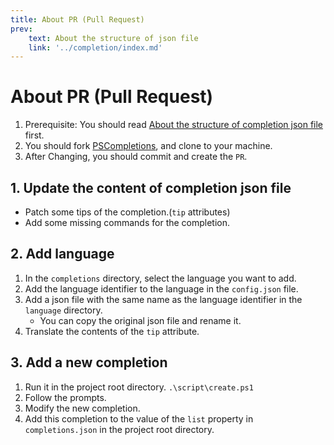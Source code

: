 ```yaml
---
title: About PR (Pull Request)
prev:
    text: About the structure of json file
    link: '../completion/index.md'
---
```


# About PR (Pull Request)

1. Prerequisite: You should read [About the structure of completion json file](../completion/index.md) first.
2. You should fork [PSCompletions](https://github.com/abgox/PSCompletions), and clone to your machine.
3. After Changing, you should commit and create the `PR`.

## 1. Update the content of completion json file

-   Patch some tips of the completion.(`tip` attributes)
-   Add some missing commands for the completion.

## 2. Add language

1. In the `completions` directory, select the language you want to add.
2. Add the language identifier to the language in the `config.json` file.
3. Add a json file with the same name as the language identifier in the `language` directory.
    - You can copy the original json file and rename it.
4. Translate the contents of the `tip` attribute.

## 3. Add a new completion

1. Run it in the project root directory. `.\script\create.ps1`
2. Follow the prompts.
3. Modify the new completion.
4. Add this completion to the value of the `list` property in `completions.json` in the project root directory.
